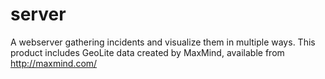 server
======

A webserver gathering incidents and visualize them in multiple ways.
This product includes GeoLite data created by MaxMind, available from http://maxmind.com/
